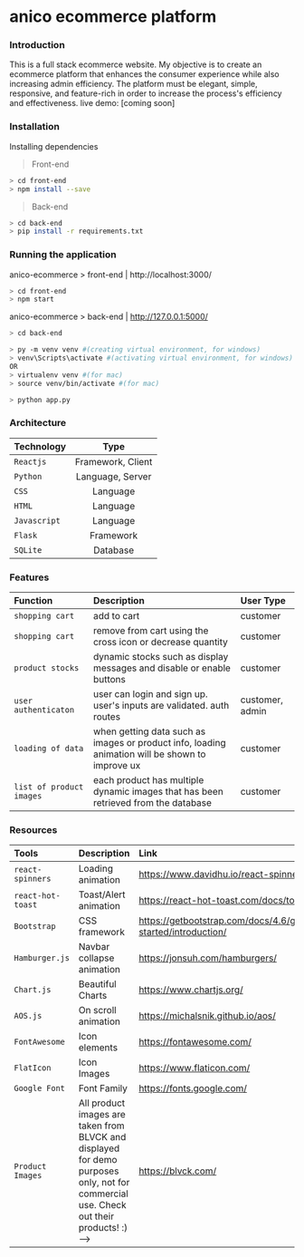 # anico ecommerce platform

### Introduction
This is a full stack ecommerce website. My objective is to create an ecommerce platform that enhances the consumer experience while also increasing admin efficiency. The platform must be elegant, simple, responsive, and feature-rich in order to increase the process's efficiency and effectiveness.
live demo: [coming soon]

### Installation
Installing dependencies 
> Front-end
```sh
> cd front-end
> npm install --save
```
> Back-end
```sh
> cd back-end
> pip install -r requirements.txt
```

### Running the application
anico-ecommerce > front-end | http://localhost:3000/
```sh
> cd front-end
> npm start
```

anico-ecommerce > back-end | http://127.0.0.1:5000/
```sh
> cd back-end

> py -m venv venv #(creating virtual environment, for windows)
> venv\Scripts\activate #(activating virtual environment, for windows)
OR
> virtualenv venv #(for mac)
> source venv/bin/activate #(for mac)

> python app.py
```

### Architecture

| Technology   | Type           | 
| ------------- |:-------------:
| `Reactjs`     | Framework, Client | 
| `Python`     | Language, Server      |  
| `CSS`     | Language      |  
| `HTML`     | Language      |  
| `Javascript`     | Language      |  
| `Flask`     | Framework      |  
| `SQLite`     | Database      |  

### Features
| Function | Description | User Type |
| :---         |     :---      |    :--- |
| `shopping cart`   | add to cart     | customer    |
| `shopping cart`   | remove from cart using the cross icon or decrease quantity     | customer    |
| `product stocks`   | dynamic stocks such as display messages and disable or enable buttons    | customer    |
| `user authenticaton`   | user can login and sign up. user's inputs are validated. auth routes     | customer, admin   |
| `loading of data`   | when getting data such as images or product info, loading animation will be shown to improve ux | customer    |
| `list of product images`   | each product has multiple dynamic images that has been retrieved from the database    | customer    |




### Resources
| Tools | Description | Link |
| :---         |     :---      |    :--- |
| `react-spinners`   | Loading animation     | https://www.davidhu.io/react-spinners/    |
| `react-hot-toast`     | Toast/Alert animation       | https://react-hot-toast.com/docs/toast      |
| `Bootstrap`   | CSS framework    | https://getbootstrap.com/docs/4.6/getting-started/introduction/    |
| `Hamburger.js`   | Navbar collapse animation     | https://jonsuh.com/hamburgers/    |
| `Chart.js`   | Beautiful Charts    |  https://www.chartjs.org/    |
| `AOS.js`     | On scroll animation       | https://michalsnik.github.io/aos/      |
| `FontAwesome`     | Icon elements      | https://fontawesome.com/ |
| `FlatIcon`     | Icon Images       | https://www.flaticon.com/      |
| `Google Font`     | Font Family     | https://fonts.google.com/      |
| `Product Images`    | All product images are taken from BLVCK and displayed for demo purposes only, not for commercial use. Check out their products! :) -->| https://blvck.com/      |




